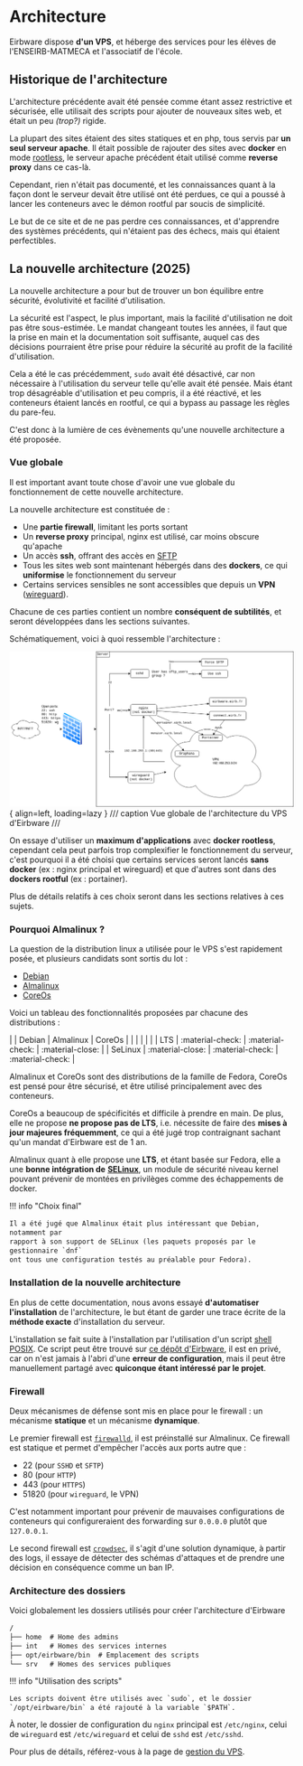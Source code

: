 # Architecture

Eirbware dispose **d'un VPS**, et héberge des services pour les élèves de
l'ENSEIRB-MATMECA et l'associatif de l'école.

## Historique de l'architecture

L'architecture précédente avait été pensée comme étant assez restrictive et
sécurisée, elle utilisait des scripts pour ajouter de nouveaux sites web, et
était un peu _(trop?)_ rigide.

La plupart des sites étaient des sites statiques et en php, tous servis par **un
seul serveur apache**. Il était possible de rajouter des sites avec **docker** en mode
[rootless](https://docs.docker.com/engine/security/rootless/), le serveur apache précédent était utilisé comme
**reverse proxy** dans ce cas-là.

Cependant, rien n'était pas documenté, et les connaissances quant à la façon
dont le serveur devait être utilisé ont été perdues, ce qui a poussé à lancer
les conteneurs avec le démon rootful par soucis de simplicité.

Le but de ce site et de ne pas perdre ces connaissances, et d'apprendre des
systèmes précédents, qui n'étaient pas des échecs, mais qui étaient perfectibles.

## La nouvelle architecture (2025)

La nouvelle architecture a pour but de trouver un bon équilibre entre sécurité,
évolutivité et facilité d'utilisation.

La sécurité est l'aspect, le plus important, mais la facilité d'utilisation ne
doit pas être sous-estimée. Le mandat changeant toutes les années, il faut que
la prise en main et la documentation soit suffisante, auquel cas des décisions
pourraient être prise pour réduire la sécurité au profit de la facilité
d'utilisation.

Cela a été le cas précédemment, `sudo` avait été désactivé, car non nécessaire à
l'utilisation du serveur telle qu'elle avait été pensée. Mais étant trop
désagréable d'utilisation et peu compris, il a été réactivé, et les conteneurs
étaient lancés en rootful, ce qui a bypass au passage les règles du pare-feu.

C'est donc à la lumière de ces évènements qu'une nouvelle architecture a été
proposée.

### Vue globale

Il est important avant toute chose d'avoir une vue globale du fonctionnement
de cette nouvelle architecture.

La nouvelle architecture est constituée de :

* Une **partie firewall**, limitant les ports sortant
* Un **reverse proxy** principal, nginx est utilisé, car moins obscure qu'apache
* Un accès **ssh**, offrant des accès en [SFTP](https://en.wikipedia.org/wiki/SSH_File_Transfer_Protocol)
* Tous les sites web sont maintenant hébergés dans des **dockers**, ce qui **uniformise** le fonctionnement du serveur
* Certains services sensibles ne sont accessibles que depuis un **VPN** ([wireguard](https://www.wireguard.com/)).

Chacune de ces parties contient un nombre **conséquent de subtilités**, et seront
développées dans les sections suivantes.

Schématiquement, voici à quoi ressemble l'architecture :

![Vue globale de l'architecture du VPS d'Eirbware](images/Eirbware.png){ align=left, loading=lazy }
/// caption
Vue globale de l'architecture du VPS d'Eirbware
///

On essaye d'utiliser un **maximum d'applications** avec **docker rootless**, cependant
cela peut parfois trop complexifier le fonctionnement du serveur, c'est pourquoi
il a été choisi que certains services seront lancés **sans docker**
(ex : nginx principal et wireguard) et que d'autres sont dans des **dockers rootful**
(ex : portainer).

Plus de détails relatifs à ces choix seront dans les sections relatives à ces sujets.

### Pourquoi Almalinux ?

La question de la distribution linux a utilisée pour le VPS s'est rapidement
posée, et plusieurs candidats sont sortis du lot :

* [Debian](https://www.debian.org/)
* [Almalinux](https://almalinux.org/)
* [CoreOs](https://fedoraproject.org/coreos/)

Voici un tableau des fonctionnalités proposées par chacune des distributions :

|         | Debian           | Almalinux        | CoreOs           |
|         |                  |                  |                  |
| LTS     | :material-check: | :material-check: | :material-close: |
| SeLinux | :material-close: | :material-check: | :material-check: |

Almalinux et CoreOs sont des distributions de la famille de Fedora, CoreOs est
pensé pour être sécurisé, et être utilisé principalement avec des conteneurs.

CoreOs a beaucoup de spécificités et difficile à prendre en main. De plus, elle
ne propose **ne propose pas de LTS**, i.e. nécessite de faire des **mises à
jour majeures fréquemment**, ce qui a été jugé trop contraignant sachant qu'un mandat d'Eirbware
est de 1 an.

Almalinux quant à elle propose une **LTS**, et étant basée sur Fedora, elle a
une **bonne intégration de** [**SELinux**](https://www.redhat.com/en/topics/linux/what-is-selinux), un module de sécurité niveau kernel pouvant
prévenir de montées en privilèges comme des échappements de docker.

!!! info "Choix final"

    Il a été jugé que Almalinux était plus intéressant que Debian, notamment par
    rapport à son support de SELinux (les paquets proposés par le gestionnaire `dnf`
    ont tous une configuration testés au préalable pour Fedora).

### Installation de la nouvelle architecture

En plus de cette documentation, nous avons essayé **d'automatiser l'installation** de
l'architecture, le but étant de garder une trace écrite de la **méthode exacte**
d'installation du serveur.

L'installation se fait suite à l'installation par l'utilisation d'un script
[shell POSIX](https://pubs.opengroup.org/onlinepubs/9699919799/utilities/V3_chap02.html).
Ce script peut être trouvé sur [ce dépôt d'Eirbware](https://github.com/Eirbware/server), il est en privé, car
on n'est jamais à l'abri d'une **erreur de configuration**, mais il peut être manuellement
partagé avec **quiconque étant intéressé par le projet**.

### Firewall

Deux mécanismes de défense sont mis en place pour le firewall : un mécanisme
**statique** et un mécanisme **dynamique**.

Le premier firewall est [`firewalld`](https://firewalld.org/), il est préinstallé sur Almalinux. Ce firewall
est statique et permet d'empêcher l'accès aux ports autre que :

* 22 (pour `SSHD` et `SFTP`)
* 80 (pour `HTTP`)
* 443 (pour `HTTPS`)
* 51820 (pour `wireguard`, le VPN)

C'est notamment important pour prévenir de mauvaises configurations de conteneurs
qui configureraient des forwarding sur `0.0.0.0` plutôt que `127.0.0.1`.

Le second firewall est [`crowdsec`](https://www.crowdsec.net/), il s'agit d'une
solution dynamique, à partir des logs, il essaye de détecter des schémas
d'attaques et de prendre une décision en conséquence comme un ban IP.

### Architecture des dossiers

Voici globalement les dossiers utilisés pour créer l'architecture d'Eirbware

```title="Dossiers principaux de l'architecture d'Eirbware"
/
├── home  # Home des admins
├── int   # Homes des services internes
├── opt/eirbware/bin  # Emplacement des scripts
└── srv   # Homes des services publiques
```

!!! info "Utilisation des scripts"

    Les scripts doivent être utilisés avec `sudo`, et le dossier
    `/opt/eirbware/bin` a été rajouté à la variable `$PATH`.

À noter, le dossier de configuration du `nginx` principal est `/etc/nginx`,
celui de `wireguard` est `/etc/wireguard` et celui de `sshd` est `/etc/sshd`.

Pour plus de détails, référez-vous à la page de [gestion du VPS](gestion_vps.md).


